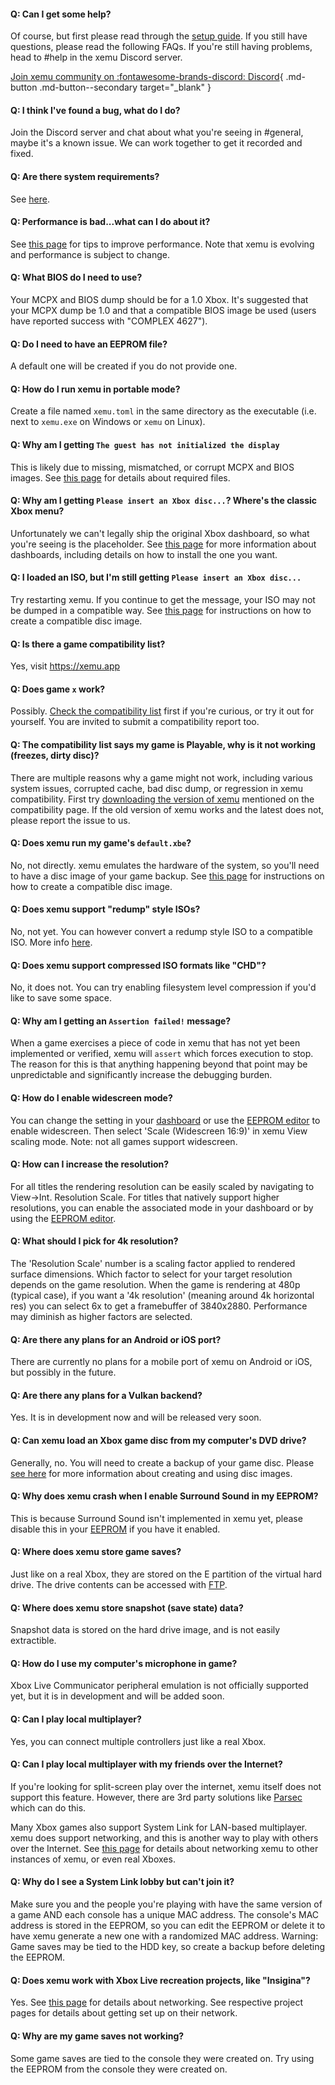 #### Q: Can I get some help?
Of course, but first please read through the [setup guide](download.md). If you still have questions, please read the following FAQs. If you're still having problems, head to #help in the xemu Discord server.

[Join xemu community on :fontawesome-brands-discord: Discord](https://discord.gg/ayyjsuM){ .md-button .md-button--secondary target="_blank" }

#### Q: I think I've found a bug, what do I do?
Join the Discord server and chat about what you're seeing in #general, maybe it's a known issue. We can work together to get it recorded and fixed.

#### Q: Are there system requirements?
See [here](about.md#system-requirements).

#### Q: Performance is bad...what can I do about it?
See [this page](troubleshooting.md/#windows-performance-considerations) for tips to improve performance. Note that xemu is evolving and performance is subject to change.

#### Q: What BIOS do I need to use?
Your MCPX and BIOS dump should be for a 1.0 Xbox. It's suggested that your MCPX dump be 1.0 and that a compatible BIOS image be used (users have reported success with "COMPLEX 4627").

#### Q: Do I need to have an EEPROM file?
A default one will be created if you do not provide one.

#### Q: How do I run xemu in portable mode?
Create a file named `xemu.toml` in the same directory as the executable (i.e. next to `xemu.exe` on Windows or `xemu` on Linux).

#### Q: Why am I getting `The guest has not initialized the display`
This is likely due to missing, mismatched, or corrupt MCPX and BIOS images. See [this page](required-files.md) for details about required files.

#### Q: Why am I getting `Please insert an Xbox disc...`? Where's the classic Xbox menu?
Unfortunately we can't legally ship the original Xbox dashboard, so what you're seeing is the placeholder. See [this page](dashboard.md) for more information about dashboards, including details on how to install the one you want.

#### Q: I loaded an ISO, but I'm still getting `Please insert an Xbox disc...`
Try restarting xemu. If you continue to get the message, your ISO may not be dumped in a compatible way. See [this page](disc-images.md) for instructions on how to create a compatible disc image.

#### Q: Is there a game compatibility list?
Yes, visit https://xemu.app

#### Q: Does game `x`  work?
Possibly. [Check the compatibility list](https://xemu.app) first if you're curious, or try it out for yourself. You are invited to submit a compatibility report too.

#### Q: The compatibility list says my game is Playable, why is it not working (freezes, dirty disc)?
There are multiple reasons why a game might not work, including various system issues, corrupted cache, bad disc dump, or regression in xemu compatibility. First try [downloading the version of xemu](https://github.com/xemu-project/xemu/releases) mentioned on the compatibility page. If the old version of xemu works and the latest does not, please report the issue to us.

#### Q: Does xemu run my game's `default.xbe`?
No, not directly. xemu emulates the hardware of the system, so you'll need to have a disc image of your game backup. See [this page](disc-images.md) for instructions on how to create a compatible disc image.

#### Q: Does xemu support "redump" style ISOs?
No, not yet. You can however convert a redump style ISO to a compatible ISO. More info [here](<https://xemu.app/docs/disc-images/#about-redump-isos>).

#### Q: Does xemu support compressed ISO formats like "CHD"?
No, it does not. You can try enabling filesystem level compression if you'd like to save some space.

#### Q: Why am I getting an `Assertion failed!` message?
When a game exercises a piece of code in xemu that has not yet been implemented or verified, xemu will `assert`  which forces execution to stop. The reason for this is that anything happening beyond that point may be unpredictable and significantly increase the debugging burden.

#### Q: How do I enable widescreen mode?
You can change the setting in your [dashboard](dashboard.md) or use the [EEPROM editor](eeprom.md) to enable widescreen. Then select 'Scale (Widescreen 16:9)' in xemu View scaling mode. Note: not all games support widescreen.

#### Q: How can I increase the resolution?
For all titles the rendering resolution can be easily scaled by navigating to View&rarr;Int. Resolution Scale. For titles that natively support higher resolutions, you can enable the associated mode in your dashboard or by using the [EEPROM editor](eeprom.md).

#### Q: What should I pick for 4k resolution?
The 'Resolution Scale' number is a scaling factor applied to rendered surface dimensions. Which factor to select for your target resolution depends on the game resolution. When the game is rendering at 480p (typical case), if you want a '4k resolution' (meaning around 4k horizontal res) you can select 6x to get a framebuffer of 3840x2880. Performance may diminish as higher factors are selected.

#### Q: Are there any plans for an Android or iOS port?
There are currently no plans for a mobile port of xemu on Android or iOS, but possibly in the future.

#### Q: Are there any plans for a Vulkan backend?
Yes. It is in development now and will be released very soon.

#### Q: Can xemu load an Xbox game disc from my computer's DVD drive?
Generally, no. You will need to create a backup of your game disc. Please [see here](disc-images.md) for more information about creating and using disc images.

#### Q: Why does xemu crash when I enable Surround Sound in my EEPROM?
This is because Surround Sound isn't implemented in xemu yet, please disable this in your [EEPROM](eeprom.md) if you have it enabled.

#### Q: Where does xemu store game saves?
Just like on a real Xbox, they are stored on the E partition of the virtual hard drive. The drive contents can be accessed with [FTP](ftp.md).

#### Q: Where does xemu store snapshot (save state) data?
Snapshot data is stored on the hard drive image, and is not easily extractible.

#### Q: How do I use my computer's microphone in game?
Xbox Live Communicator peripheral emulation is not officially supported yet, but it is in development and will be added soon.

#### Q: Can I play local multiplayer?
Yes, you can connect multiple controllers just like a real Xbox.

#### Q: Can I play local multiplayer with my friends over the Internet?
If you're looking for split-screen play over the internet, xemu itself does not support this feature. However, there are 3rd party solutions like [Parsec](https://parsec.app/local-co-op-online) which can do this.

Many Xbox games also support System Link for LAN-based multiplayer. xemu does support networking, and this is another way to play with others over the Internet. See [this page](networking.md) for details about networking xemu to other instances of xemu, or even real Xboxes.

#### Q: Why do I see a System Link lobby but can't join it?
Make sure you and the people you're playing with have the same version of a game AND each console has a unique MAC address. The console's MAC address is stored in the EEPROM, so you can edit the EEPROM or delete it to have xemu generate a new one with a randomized MAC address. Warning: Game saves may be tied to the HDD key, so create a backup before deleting the EEPROM.

#### Q: Does xemu work with Xbox Live recreation projects, like "Insigina"?
Yes. See [this page](networking.md) for details about networking. See respective project pages for details about getting set up on their network.

#### Q: Why are my game saves not working?
Some game saves are tied to the console they were created on. Try using the EEPROM from the console they were created on.
